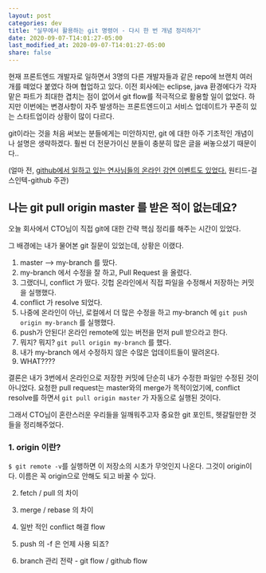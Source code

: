 ```yaml
---
layout: post
categories: dev
title: "실무에서 활용하는 git 명령어 - 다시 한 번 개념 정리하기"
date: 2020-09-07-T14:01:27-05:00
last_modified_at: 2020-09-07-T14:01:27-05:00
share: false
---
```


현재 프론트엔드 개발자로 일하면서 3명의 다른 개발자들과 같은 repo에 브랜치 여러 개를 떼었다 붙였다 하며 협업하고 있다. 이전 회사에는 eclipse, java 환경에다가 각자 맡은 파트가 최대한 겹치는 점이 없어서 git flow를 적극적으로 활용할 일이 없었다. 하지만 이번에는 변경사항이 자주 발생하는 프론트엔드이고 서비스 업데이트가 꾸준히 있는 스타트업이라 상황이 많이 다르다.

git이라는 것을 처음 써보는 분들에게는 미안하지만, git 에 대한 아주 기초적인 개념이나 설명은 생략하겠다. 훨씬 더 전문가이신 분들이 충분히 많은 글을 써놓으셨기 때문이다..

(얼마 전, [github에서 일하고 있는 연사님들의 온라인 강연 이벤트도 있었다.](https://www.wanted.co.kr/events/git_github) 원티드-걸스인텍-github 주관)

## 나는 git pull origin master 를 받은 적이 없는데요?

오늘 회사에서 CTO님이 직접 git에 대한 간략 핵심 정리를 해주는 시간이 있었다. 

그 배경에는 내가 물어본 git 질문이 있었는데, 상황은 이랬다.
1. master --> my-branch 를 땄다.
2. my-branch 에서 수정을 잘 하고, Pull Request 을 올렸다. 
3. 그랬더니, conflict 가 떴다. 깃헙 온라인에서 직접 파일을 수정해서 저장하는 커밋을 실행했다.
4. conflict 가 resolve 되었다.
5. 나중에 온라인이 아닌, 로컬에서 더 많은 수정을 하고 my-branch 에 ```git push origin my-branch``` 를 실행했다.
6. push가 안된다! 온라인 remote에 있는 버전을 먼저 pull 받으라고 한다.
7. 뭐지? 뭐지? ```git pull origin my-branch``` 를 했다.
8. 내가 my-branch 에서 수정하지 않은 수많은 업데이트들이 딸려온다. 
9. WHAT???? 

결론은 내가 3번에서 온라인으로 저장한 커밋에 단순히 내가 수정한 파일만 수정된 것이 아니었다. 요청한 pull request는 master와의 merge가 목적이었기에, conflict resolve를 하면서 ```git pull origin master``` 가 자동으로 실행된 것이다.

그래서 CTO님이 혼란스러운 우리들을 일깨워주고자 중요한 git 포인트, 헷갈릴만한 것들을 정리해주었다. 

### 1. origin 이란?
``` $ git remote -v ```를 실행하면 이 저장소의 시초가 무엇인지 나온다. 그것이 origin이다. 이름은 꼭 origin으로 안해도 되고 바꿀 수 있다.


2. fetch / pull 의 차이

3. merge / rebase 의 차이

4. 일반 적인 conflict 해결 flow

5. push 의 -f 은 언제 사용 되죠?

6. branch 관리 전략 -  git flow / github flow